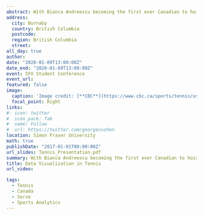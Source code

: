 ```yaml
---
abstract: With Bianca Andreescu becoming the first ever Canadian to hoist a Grand Slam singles trophy, tennis mania has taken over Canada. In this talk, we present some graphics to represent the rising strength of Canadian tennis relative to other competing nations. We also present some interesting patterns in tennis serving tactics observed in recent grand slam tournaments. 
address:
  city: Burnaby
  country: British Columbia
  postcode: 
  region: British Columbia
  street: 
all_day: true
author: 
date: "2020-01-09T13:00:00Z"
date_end: "2020-01-09T13:00:00Z"
event: SFU Student Conference
event_url: 
featured: false
image:
  caption: 'Image credit: [**CBC**](https://www.cbc.ca/sports/tennis/us-open-tennis-final-women-andreescu-1.5274870)'
  focal_point: Right
links:
#- icon: twitter
#  icon_pack: fab
#  name: Follow
#  url: https://twitter.com/georgecushen
location: Simon Fraser University
math: true
publishDate: "2017-01-01T00:00:00Z"
url_slides: Tennis_Presentation.pdf
summary: With Bianca Andreescu becoming the first ever Canadian to hoist a Grand Slam singles trophy, tennis mania has taken over Canada. 
title: Data Visualization in Tennis
url_video: 

tags:
  - Tennis
  - Canada
  - Serve
  - Sports Analytics
---
```

